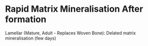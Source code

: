 # Rapid Matrix Mineralisation After formation

Lamellar (Mature, Adult - Replaces Woven Bone): Delated matrix mineralisation (few days)
